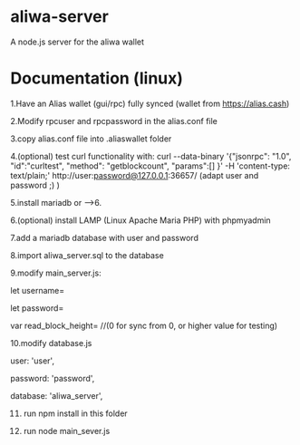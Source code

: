 # aliwa-server
A node.js server for the aliwa wallet

# Documentation (linux)

1.Have an Alias wallet (gui/rpc) fully synced (wallet from https://alias.cash)

2.Modify rpcuser and rpcpassword in the alias.conf file

3.copy alias.conf file into .aliaswallet folder


4.(optional) test curl functionality with: curl --data-binary '{"jsonrpc": "1.0", "id":"curltest", "method": "getblockcount", "params":[] }' -H 'content-type: text/plain;' http://user:password@127.0.0.1:36657/ (adapt user and password ;) )

5.install mariadb or -->6.

6.(optional) install LAMP (Linux Apache Maria PHP) with phpmyadmin

7.add a mariadb database with user and password

8.import aliwa_server.sql to the database

9.modify main_server.js:

  let username= 
  
  let password= 
  
  var read_block_height= //(0 for sync from 0, or higher value for testing)

10.modify database.js

  user: 'user',
  
  password: 'password',
  
  database: 'aliwa_server',

11. run npm install in this folder

12. run node main_sever.js
